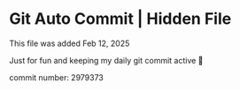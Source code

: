 # Git Auto Commit | Hidden File

This file was added Feb 12, 2025

Just for fun and keeping my daily git commit active 🤪

commit number: 2979373
